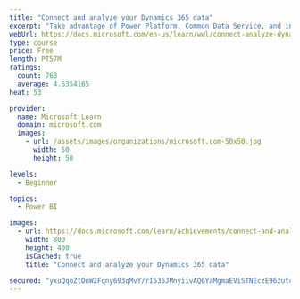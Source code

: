 ```yaml
---
title: "Connect and analyze your Dynamics 365 data​"
excerpt: "Take advantage of Power Platform, Common Data Service, and internal reporting tools to connect, analyze, and display your data in Dynamics 365."
webUrl: https://docs.microsoft.com/en-us/learn/wwl/connect-analyze-dynamics-365-data/
type: course
price: Free
length: PT57M
ratings:
  count: 768
  average: 4.6354165
heat: 53

provider:
  name: Microsoft Learn
  domain: microsoft.com
  images:
    - url: /assets/images/organizations/microsoft.com-50x50.jpg
      width: 50
      height: 50

levels:
  - Beginner

topics:
  - Power BI

images:
  - url: https://docs.microsoft.com/learn/achievements/connect-and-analyze-your-microsoft-dynamics-365-data-social.png
    width: 800
    height: 400
    isCached: true
    title: "Connect and analyze your Dynamics 365 data​"

secured: "yxuQqoZtDnW2Fqny693qMvY/rI536JMnyiivAQ6YaMgmaEViSTNEczE96zutcmIpjMYlq6akJIq7D7y6wKDTpMVSx28VRQWn4MP2c503or4hIkAMcjT2YSHFDV5AmvTg1X+ERV4IKzaiOtcm8FB602YvkbVIRMyj2ZGwzhdAbesufuuHWv5HoyZavdG0PRD4Y6EZp/jqrBquaItu5UlSM583WAFF/WlTY88t7wIBgT3HsMod/NJoqRP1LPkj9LsZYoInOjWCsuTkmBflxTAejolYhj6qsi49nplsDxCV2UXNs0RA+yXD1A8S/PIzYu9YdudPtgrrxw1n17njXdF+/QOvVN8/n4V8lkimnuzpE0++rSi/YLjbs0c5oZ0F52vyt8rgqlu9xTHfSmxpKg48xw==;O7eAH3zk4EMbWj7hevK0zw=="
---
```


